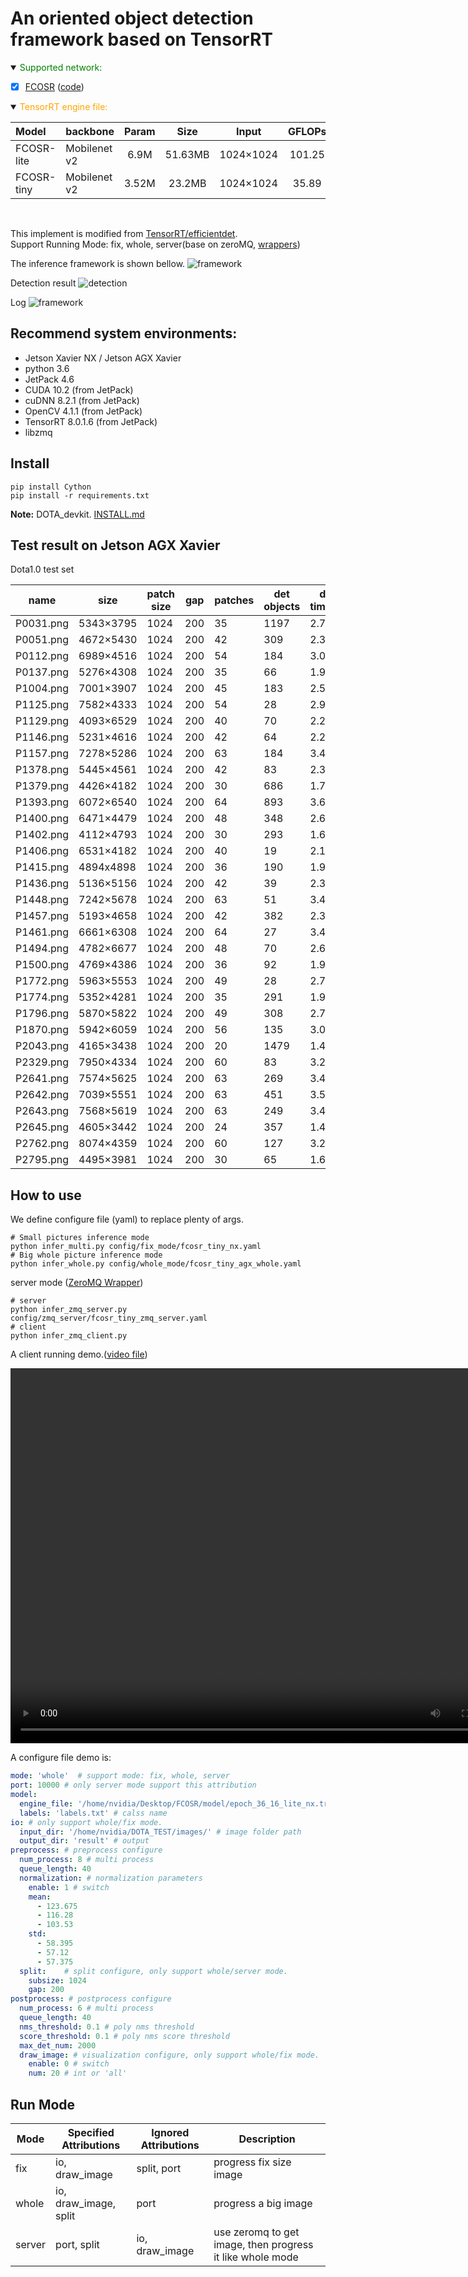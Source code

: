 # An oriented object detection framework based on TensorRT

<details open>
<summary> <font color="green">Supported network:</font> </summary>

- [x] [FCOSR](https://arxiv.org/abs/2111.10780) ([code](https://github.com/lzh420202/FCOSR))

</details>

<details open>
<summary> <font color="orange">TensorRT engine file:</font> </summary>

|Model|backbone|Param|Size|Input|GFLOPs|FPS|mAP|TensorRT|
|:-|:-|:-:|:-:|:-:|:-:|:-:|:-:|:-:|
|FCOSR-lite|Mobilenet v2|6.9M|51.63MB|1024×1024|101.25|7.64|74.30|[code: ABCD](https://pan.baidu.com/s/1Bhg3hfJJlc2-iJBPi79zFA)|
|FCOSR-tiny|Mobilenet v2|3.52M|23.2MB|1024×1024|35.89|10.68|73.93|[code: ABCD](https://pan.baidu.com/s/1WPLV7xjXkMLSes5Jf8cFgw)|

</details>
<br>

This implement is modified from [TensorRT/efficientdet](https://github.com/NVIDIA/TensorRT/tree/main/samples/python/efficientdet). <br>
Support Running Mode: fix, whole, server(base on zeroMQ, [wrappers](https://github.com/lzh420202/zmq_wrappers))

The inference framework is shown bellow.
![framework](source/inference.png)

Detection result
![detection](result/P2043_det.jpg)

Log
![framework](source/console.png)

## Recommend system environments:
 - Jetson Xavier NX / Jetson AGX Xavier
 - python 3.6
 - JetPack 4.6
 - CUDA 10.2 (from JetPack)
 - cuDNN 8.2.1 (from JetPack)
 - OpenCV 4.1.1 (from JetPack)
 - TensorRT 8.0.1.6 (from JetPack)
 - libzmq

## Install

```shell
pip install Cython
pip install -r requirements.txt
```

**Note:** DOTA_devkit. [INSTALL.md](https://github.com/lzh420202/FCOSR/blob/master/install.md#install-fcosr)

## Test result on Jetson AGX Xavier

Dota1.0 test set

|name|size|patch size|gap|patches|det objects|det time(s)|
|-|-|-|-|-|-|-|
|P0031.png|5343×3795|1024|200|35|1197|2.75|
|P0051.png|4672×5430|1024|200|42|309|2.38|
|P0112.png|6989×4516|1024|200|54|184|3.02|
|P0137.png|5276×4308|1024|200|35|66|1.95|
|P1004.png|7001×3907|1024|200|45|183|2.52|
|P1125.png|7582×4333|1024|200|54|28|2.95|
|P1129.png|4093×6529|1024|200|40|70|2.23|
|P1146.png|5231×4616|1024|200|42|64|2.29|
|P1157.png|7278×5286|1024|200|63|184|3.47|
|P1378.png|5445×4561|1024|200|42|83|2.32|
|P1379.png|4426×4182|1024|200|30|686|1.78|
|P1393.png|6072×6540|1024|200|64|893|3.63|
|P1400.png|6471×4479|1024|200|48|348|2.63|
|P1402.png|4112×4793|1024|200|30|293|1.68|
|P1406.png|6531×4182|1024|200|40|19|2.19|
|P1415.png|4894x4898|1024|200|36|190|1.99|
|P1436.png|5136×5156|1024|200|42|39|2.31|
|P1448.png|7242×5678|1024|200|63|51|3.41|
|P1457.png|5193×4658|1024|200|42|382|2.33|
|P1461.png|6661×6308|1024|200|64|27|3.45|
|P1494.png|4782×6677|1024|200|48|70|2.61|
|P1500.png|4769×4386|1024|200|36|92|1.96|
|P1772.png|5963×5553|1024|200|49|28|2.70|
|P1774.png|5352×4281|1024|200|35|291|1.95|
|P1796.png|5870×5822|1024|200|49|308|2.74|
|P1870.png|5942×6059|1024|200|56|135|3.04|
|P2043.png|4165×3438|1024|200|20|1479|1.49|
|P2329.png|7950×4334|1024|200|60|83|3.26|
|P2641.png|7574×5625|1024|200|63|269|3.41|
|P2642.png|7039×5551|1024|200|63|451|3.50|
|P2643.png|7568×5619|1024|200|63|249|3.40|
|P2645.png|4605×3442|1024|200|24|357|1.42|
|P2762.png|8074×4359|1024|200|60|127|3.23|
|P2795.png|4495×3981|1024|200|30|65|1.64|

## How to use

We define configure file (yaml) to replace plenty of args.
```shell
# Small pictures inference mode
python infer_multi.py config/fix_mode/fcosr_tiny_nx.yaml
# Big whole picture inference mode
python infer_whole.py config/whole_mode/fcosr_tiny_agx_whole.yaml
```
server mode ([ZeroMQ Wrapper](https://github.com/lzh420202/zmq_wrappers))
```shell
# server
python infer_zmq_server.py config/zmq_server/fcosr_tiny_zmq_server.yaml
# client
python infer_zmq_client.py
```
A client running demo.([video file](source/infer_zmq_client.py-2021-12-24--21-54-27.mp4))


<video id="video" controls="" width="800"  height="600">
<source id="mp4" src="source/infer_zmq_client.py-2021-12-24--21-54-27.mp4" type="video/mp4">
</video>

A configure file demo is:
```yaml
mode: 'whole'  # support mode: fix, whole, server
port: 10000 # only server mode support this attribution
model:
  engine_file: '/home/nvidia/Desktop/FCOSR/model/epoch_36_16_lite_nx.trt' # TensorRT engine file path
  labels: 'labels.txt' # calss name
io: # only support whole/fix mode.
  input_dir: '/home/nvidia/DOTA_TEST/images/' # image folder path
  output_dir: 'result' # output
preprocess: # preprocess configure
  num_process: 8 # multi process
  queue_length: 40
  normalization: # normalization parameters
    enable: 1 # switch
    mean:
      - 123.675
      - 116.28
      - 103.53
    std:
      - 58.395
      - 57.12
      - 57.375
  split:    # split configure, only support whole/server mode.
    subsize: 1024
    gap: 200
postprocess: # postprocess configure
  num_process: 6 # multi process
  queue_length: 40
  nms_threshold: 0.1 # poly nms threshold 
  score_threshold: 0.1 # poly nms score threshold
  max_det_num: 2000
  draw_image: # visualization configure, only support whole/fix mode.
    enable: 0 # switch
    num: 20 # int or 'all'
```

## Run Mode

|Mode|Specified Attributions|Ignored Attributions|Description|
|-|-|-|-|
|fix|io, draw_image|split, port|progress fix size image|
|whole|io, draw_image, split|port|progress a big image|
|server|port, split|io, draw_image|use zeromq to get image, then progress it like whole mode|